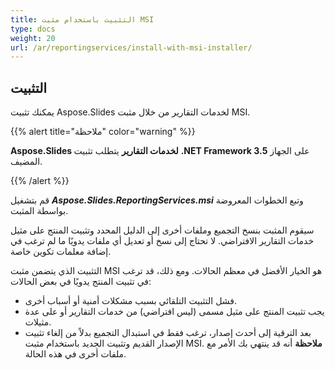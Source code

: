 ```yaml
---
title: التثبيت باستخدام مثبت MSI
type: docs
weight: 20
url: /ar/reportingservices/install-with-msi-installer/
---
```


## **التثبيت**
يمكنك تثبيت Aspose.Slides لخدمات التقارير من خلال مثبت MSI.

{{% alert title="ملاحظة" color="warning" %}} 

**Aspose.Slides لخدمات التقارير** يتطلب تثبيت **.NET Framework 3.5** على الجهاز المضيف.

{{% /alert %}}

قم بتشغيل ***Aspose.Slides.ReportingServices.msi*** وتبع الخطوات المعروضة بواسطة المثبت.

سيقوم المثبت بنسخ التجميع وملفات أخرى إلى الدليل المحدد وتثبيت المنتج على مثيل خدمات التقارير الافتراضي. لا تحتاج إلى نسخ أو تعديل أي ملفات يدويًا ما لم ترغب في إضافة معلمات تكوين خاصة.

التثبيت الذي يتضمن مثبت MSI هو الخيار الأفضل في معظم الحالات. ومع ذلك، قد ترغب في تثبيت المنتج يدويًا في بعض الحالات:

- فشل التثبيت التلقائي بسبب مشكلات أمنية أو أسباب أخرى.
- يجب تثبيت المنتج على مثيل مسمى (ليس افتراضي) من خدمات التقارير أو على عدة مثيلات.
- بعد الترقية إلى أحدث إصدار، ترغب فقط في استبدال التجميع بدلاً من إلغاء تثبيت الإصدار القديم وتثبيت الجديد باستخدام مثبت MSI. **ملاحظة** أنه قد ينتهي بك الأمر مع ملفات أخرى في هذه الحالة.